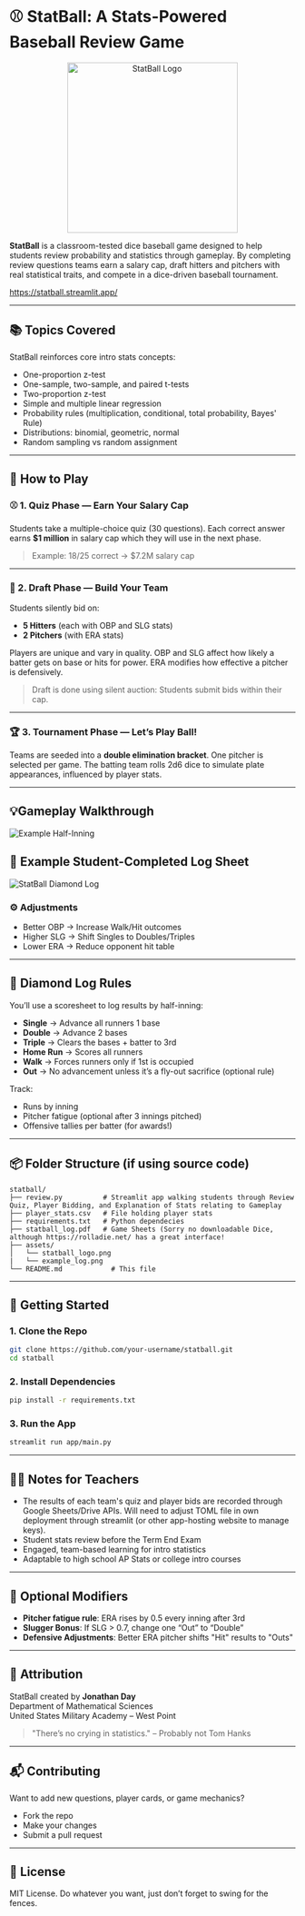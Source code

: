 
# ⚾ StatBall: A Stats-Powered Baseball Review Game

<p align="center">
  <img src="assets/statball_logo.png" alt="StatBall Logo" width="300"/>
</p>

**StatBall** is a classroom-tested dice baseball game designed to help students review probability and statistics through gameplay. By completing review questions teams earn a salary cap, draft hitters and pitchers with real statistical traits, and compete in a dice-driven baseball tournament.

https://statball.streamlit.app/

---

## 📚 Topics Covered

StatBall reinforces core intro stats concepts:

- One-proportion z-test  
- One-sample, two-sample, and paired t-tests  
- Two-proportion z-test  
- Simple and multiple linear regression  
- Probability rules (multiplication, conditional, total probability, Bayes' Rule)  
- Distributions: binomial, geometric, normal  
- Random sampling vs random assignment  

---

## 🧠 How to Play

### ⚾ 1. Quiz Phase — Earn Your Salary Cap

Students take a multiple-choice quiz (30 questions). Each correct answer earns **$1 million** in salary cap which they will use in the next phase.

> Example: 18/25 correct → $7.2M salary cap

---

### 💸 2. Draft Phase — Build Your Team

Students silently bid on:
- **5 Hitters** (each with OBP and SLG stats)
- **2 Pitchers** (with ERA stats)

Players are unique and vary in quality. OBP and SLG affect how likely a batter gets on base or hits for power. ERA modifies how effective a pitcher is defensively.

> Draft is done using silent auction: Students submit bids within their cap.

---

### 🏆 3. Tournament Phase — Let’s Play Ball!

Teams are seeded into a **double elimination bracket**. One pitcher is selected per game. The batting team rolls 2d6 dice to simulate plate appearances, influenced by player stats.

---
## 💡Gameplay Walkthrough

![Example Half-Inning](assets/example_inning.png)


## 🎲 Example Student-Completed Log Sheet

![StatBall Diamond Log](assets/example_log.png)


### ⚙️ Adjustments

- Better OBP → Increase Walk/Hit outcomes  
- Higher SLG → Shift Singles to Doubles/Triples  
- Lower ERA → Reduce opponent hit table  

---

## 📝 Diamond Log Rules

You’ll use a scoresheet to log results by half-inning:

- **Single** → Advance all runners 1 base  
- **Double** → Advance 2 bases  
- **Triple** → Clears the bases + batter to 3rd  
- **Home Run** → Scores all runners  
- **Walk** → Forces runners only if 1st is occupied  
- **Out** → No advancement unless it’s a fly-out sacrifice (optional rule)

Track:
- Runs by inning  
- Pitcher fatigue (optional after 3 innings pitched)  
- Offensive tallies per batter (for awards!)  

---

## 📦 Folder Structure (if using source code)

```
statball/
├── review.py          # Streamlit app walking students through Review Quiz, Player Bidding, and Explanation of Stats relating to Gameplay
├── player_stats.csv   # File holding player stats
├── requirements.txt   # Python dependecies
├── statball_log.pdf   # Game Sheets (Sorry no downloadable Dice, although https://rolladie.net/ has a great interface!
├── assets/
│   └── statball_logo.png
|   └── example_log.png
└── README.md            # This file
```

---

## 🚀 Getting Started

### 1. Clone the Repo

```bash
git clone https://github.com/your-username/statball.git
cd statball
```

### 2. Install Dependencies

```bash
pip install -r requirements.txt
```

### 3. Run the App

```bash
streamlit run app/main.py
```

---

## 👨‍🏫 Notes for Teachers

- The results of each team's quiz and player bids are recorded through Google Sheets/Drive APIs. Will need to adjust TOML file in own deployment through streamlit (or other app-hosting website to manage keys).
- Student stats review before the Term End Exam  
- Engaged, team-based learning for intro statistics  
- Adaptable to high school AP Stats or college intro courses  

---

## 🔧 Optional Modifiers

- **Pitcher fatigue rule**: ERA rises by 0.5 every inning after 3rd  
- **Slugger Bonus**: If SLG > 0.7, change one “Out” to “Double”  
- **Defensive Adjustments**: Better ERA pitcher shifts "Hit" results to "Outs"  

---

## 👥 Attribution

StatBall created by **Jonathan Day**  
Department of Mathematical Sciences  
United States Military Academy – West Point

> "There’s no crying in statistics." – Probably not Tom Hanks

---

## 📬 Contributing

Want to add new questions, player cards, or game mechanics?

- Fork the repo  
- Make your changes  
- Submit a pull request  

---

## 📝 License

MIT License. Do whatever you want, just don’t forget to swing for the fences.
